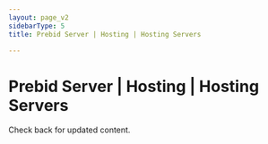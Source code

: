 ```yaml
---
layout: page_v2
sidebarType: 5
title: Prebid Server | Hosting | Hosting Servers

---
```


# Prebid Server | Hosting | Hosting Servers

Check back for updated content.
